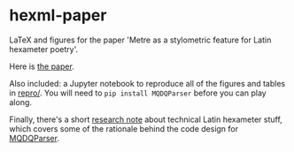 # hexml-paper

LaTeX and figures for the paper 'Metre as a stylometric feature for Latin hexameter poetry'.

Here is [the paper](the_paper.pdf).

Also included: a Jupyter notebook to reproduce all of the figures and tables in [repro/](repro). You will need to `pip install MQDQParser` before you can play along.

Finally, there's a short [research note](hexameter_stuff.pdf) about technical Latin hexameter stuff, which covers some of the rationale behind the code design for [MQDQParser](https://github.com/bnagy/mqdq-parser).
